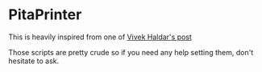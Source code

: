 PitaPrinter
===========

This is heavily inspired from one of [Vivek Haldar's post](http://blog.vivekhaldar.com/post/33162051675/poor-mans-diy-little-printer)

Those scripts are pretty crude so if you need any help setting them, don't hesitate to ask.